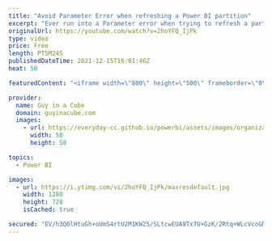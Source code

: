 ```yaml
---
title: "Avoid Parameter Error when refreshing a Power BI partition"
excerpt: "Ever run into a Parameter error when trying to refresh a partition in Power BI? It can drive you BANANAS! Patrick explains how to get around it and refresh successfully.   📢 Become a member: https://guyinacu.be/membership \r \r *******************\r \r Want to take your Power BI skills to the next level?"
originalUrl: https://youtube.com/watch?v=2hoYFQ_IjPk
type: video
price: Free
length: PT5M24S
publishedDateTime: 2021-12-15T16:01:46Z
heat: 50

featuredContent: "<iframe width=\"800\" height=\"500\" frameborder=\"0\" src=\"https://www.youtube.com/embed/2hoYFQ_IjPk\" allow=\"accelerometer; autoplay; encrypted-media; gyroscope; picture-in-picture\" allowfullscreen></iframe>"

provider:
  name: Guy in a Cube
  domain: guyinacube.com
  images:
    - url: https://everyday-cc.github.io/powerbi/assets/images/organizations/guyinacube.com-50x50.jpg
      width: 50
      height: 50

topics:
  - Power BI

images:
  - url: https://i.ytimg.com/vi/2hoYFQ_IjPk/maxresdefault.jpg
    width: 1280
    height: 720
    isCached: true

secured: "EV/h3Q0lHtuGh+oUmS4rtU2M1KW25/SLtcwEUA9TxTU+GzK/2Rtq+WLcVcoGMREGoW5RRcrfUBf8JZ9PoyvExkKNMObTcTOGyBQ0J38lbULkqRvxv/ebLSih+DyiFtA9zLfNp0Q4evV+XUQUSIZT7pBK7lvo4EUaNtkonnxCarCZHcdF0JcU4rzIm+cgm/dQtY/tgfks3w6mDHsusC59QwWXbTFraOi/TYs1NNyeOGKxYLVnzbIESt9GBRusIN/YLQ8L10TmGuKGz68qJ4FWOU0ykodjno1rVtxFY+JB0ktncHywKvg+Fqgy2Tr6cigwsJoab4/aHladxB3UyaHzZT9a3AQeblFUeWWM6y13zu66b3BI+hSF7xlCJd9yVvwqZfOt2Ng9laCSLFS68kliDmwOAgPOsy1O8oJrsbxNSro=;DY+qFrYyJR0pgrv3oR9VRQ=="
---
```


